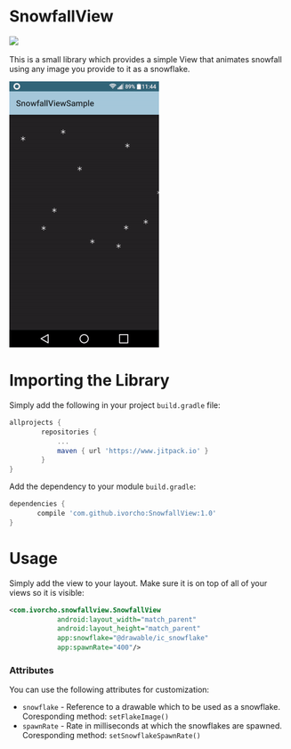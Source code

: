 # SnowfallView
[![](https://www.jitpack.io/v/ivorcho/SnowfallView.svg)](https://www.jitpack.io/#ivorcho/SnowfallView)

This is a small library which provides a simple View that animates snowfall using any image you provide to it as a snowflake. 

![SnowfallView](https://github.com/ivorcho/SnowfallView/blob/master/snowfall.gif)

# Importing the Library
Simply add the following in your project `build.gradle` file:
```groovy
allprojects {
		repositories {
			...
			maven { url 'https://www.jitpack.io' }
		}
}
```
Add the dependency to your module `build.gradle`:
```groovy
dependencies {
	   compile 'com.github.ivorcho:SnowfallView:1.0'
}
```

# Usage
Simply add the view to your layout. Make sure it is on top of all of your views so it is visible:
```xml
<com.ivorcho.snowfallview.SnowfallView
            android:layout_width="match_parent"
            android:layout_height="match_parent"
            app:snowflake="@drawable/ic_snowflake"
            app:spawnRate="400"/>
```

### Attributes
You can use the following attributes for customization:
* `snowflake` - Reference to a drawable which to be used as a snowflake. Coresponding method: `setFlakeImage()`
* `spawnRate` - Rate in milliseconds at which the snowflakes are spawned. Coresponding method: `setSnowflakeSpawnRate()`
